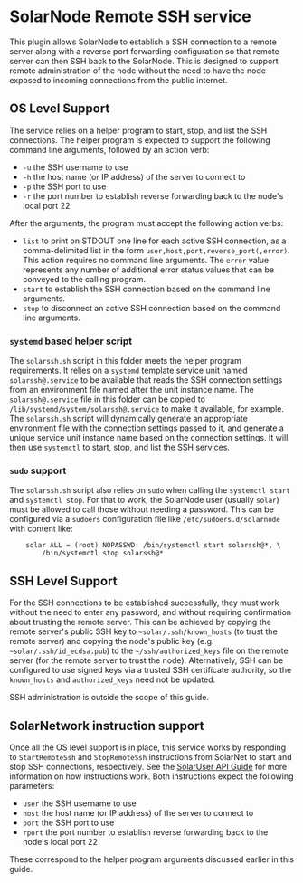 # SolarNode Remote SSH service

This plugin allows SolarNode to establish a SSH connection to a remote server
along with a reverse port forwarding configuration so that remote server can
then SSH back to the SolarNode. This is designed to support remote
administration of the node without the need to have the node exposed to incoming
connections from the public internet.


## OS Level Support

The service relies on a helper program to start, stop, and list the SSH
connections. The helper program is expected to support the following command
line arguments, followed by an action verb:

 * `-u` the SSH username to use
 * `-h` the host name (or IP address) of the server to connect to
 * `-p` the SSH port to use
 * `-r` the port number to establish reverse forwarding back to the
   node's local port 22

After the arguments, the program must accept the following action verbs:

 * `list` to print on STDOUT one line for each active SSH connection,
   as a comma-delimited list in the form `user,host,port,reverse_port(,error)`.
   This action requires no command line arguments. The `error` value
   represents any number of additional error status values that can 
   be conveyed to the calling program.
 * `start` to establish the SSH connection based on the command line
   arguments.
 * `stop` to disconnect an active SSH connection based on the command
   line arguments.

### `systemd` based helper script

The `solarssh.sh` script in this folder meets the helper program requirements.
It relies on a `systemd` template service unit named `solarssh@.service` to be
available that reads the SSH connection settings from an environment file named
after the unit instance name. The `solarssh@.service` file in this folder can be
copied to `/lib/systemd/system/solarssh@.service` to make it available, for
example. The `solarssh.sh` script will dynamically generate an appropriate
environment file with the connection settings passed to it, and generate a
unique service unit instance name based on the connection settings. It will then
use `systemctl` to start, stop, and list the SSH services.

### `sudo` support

The `solarssh.sh` script also relies on `sudo` when calling the `systemctl
start` and `systemctl stop`. For that to work, the SolarNode user (usually
`solar`) must be allowed to call those without needing a password. This can be
configured via a `sudoers` configuration file like `/etc/sudoers.d/solarnode`
with content like:

		solar ALL = (root) NOPASSWD: /bin/systemctl start solarssh@*, \
			/bin/systemctl stop solarssh@*


## SSH Level Support

For the SSH connections to be established successfully, they must work without
the need to enter any password, and without requiring confirmation about trusting
the remote server. This can be achieved by copying the remote server's public SSH
key to `~solar/.ssh/known_hosts` (to trust the remote server) and copying the node's
public key (e.g. `~solar/.ssh/id_ecdsa.pub`) to the `~/ssh/authorized_keys` file
on the remote server (for the remote server to trust the node). Alternatively,
SSH can be configured to use signed keys via a trusted SSH certificate authority,
so the `known_hosts` and `authorized_keys` need not be updated.

SSH administration is outside the scope of this guide.


## SolarNetwork instruction support

Once all the OS level support is in place, this service works by responding to
`StartRemoteSsh` and `StopRemoteSsh` instructions from SolarNet to start and
stop SSH connections, respectively. See the [SolarUser API Guide][solaruser-api]
for more information on how instructions work. Both instructions expect the
following parameters:

 * `user` the SSH username to use
 * `host` the host name (or IP address) of the server to connect to
 * `port` the SSH port to use
 * `rport` the port number to establish reverse forwarding back to the
   node's local port 22

These correspond to the helper program arguments discussed earlier in this guide.

  [solaruser-api]: https://github.com/SolarNetwork/solarnetwork/wiki/SolarUser-API#queue-instruction
